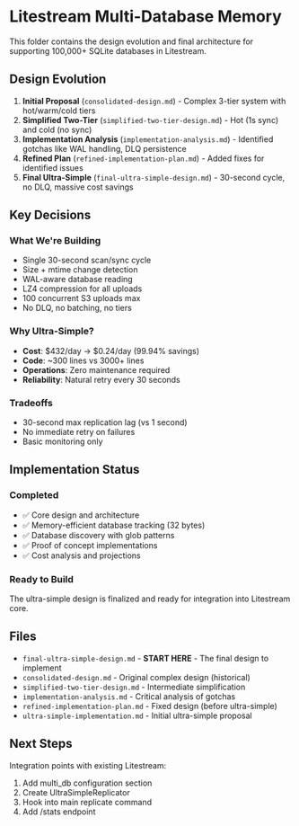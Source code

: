 # Litestream Multi-Database Memory

This folder contains the design evolution and final architecture for supporting 100,000+ SQLite databases in Litestream.

## Design Evolution

1. **Initial Proposal** (`consolidated-design.md`) - Complex 3-tier system with hot/warm/cold tiers
2. **Simplified Two-Tier** (`simplified-two-tier-design.md`) - Hot (1s sync) and cold (no sync) 
3. **Implementation Analysis** (`implementation-analysis.md`) - Identified gotchas like WAL handling, DLQ persistence
4. **Refined Plan** (`refined-implementation-plan.md`) - Added fixes for identified issues
5. **Final Ultra-Simple** (`final-ultra-simple-design.md`) - 30-second cycle, no DLQ, massive cost savings

## Key Decisions

### What We're Building
- Single 30-second scan/sync cycle
- Size + mtime change detection  
- WAL-aware database reading
- LZ4 compression for all uploads
- 100 concurrent S3 uploads max
- No DLQ, no batching, no tiers

### Why Ultra-Simple?
- **Cost**: $432/day → $0.24/day (99.94% savings)
- **Code**: ~300 lines vs 3000+ lines
- **Operations**: Zero maintenance required
- **Reliability**: Natural retry every 30 seconds

### Tradeoffs
- 30-second max replication lag (vs 1 second)
- No immediate retry on failures
- Basic monitoring only

## Implementation Status

### Completed
- ✅ Core design and architecture
- ✅ Memory-efficient database tracking (32 bytes)
- ✅ Database discovery with glob patterns
- ✅ Proof of concept implementations
- ✅ Cost analysis and projections

### Ready to Build
The ultra-simple design is finalized and ready for integration into Litestream core.

## Files

- `final-ultra-simple-design.md` - **START HERE** - The final design to implement
- `consolidated-design.md` - Original complex design (historical)
- `simplified-two-tier-design.md` - Intermediate simplification
- `implementation-analysis.md` - Critical analysis of gotchas
- `refined-implementation-plan.md` - Fixed design (before ultra-simple)
- `ultra-simple-implementation.md` - Initial ultra-simple proposal

## Next Steps

Integration points with existing Litestream:
1. Add multi_db configuration section
2. Create UltraSimpleReplicator 
3. Hook into main replicate command
4. Add /stats endpoint